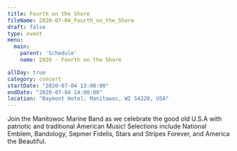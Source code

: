 ```yaml
---
title: Fourth on the Shore
fileName: 2020-07-04_Fourth_on_the_Shore
draft: false
type: event
menu: 
  main:
    parent: 'Schedule'
    name: 2020 - Fourth on the Shore

allDay: true
category: concert
startDate: "2020-07-04 13:00:00"
endDate: "2020-07-04 14:00:00"
location: "Baymont Hotel, Manitowoc, WI 54220, USA"
---
```

Join the Manitowoc Marine Band as we celebrate the good old U.S.A with patriotic and traditional American Music!  Selections include National Emblem, Bandology, Sepmer Fidelis, Stars and Stripes Forever, and America the Beautiful.
